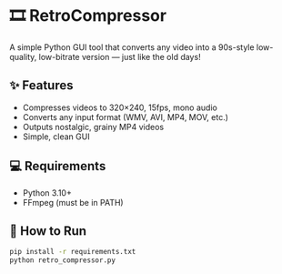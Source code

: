 # 🎞️ RetroCompressor

A simple Python GUI tool that converts any video into a 90s-style low-quality, low-bitrate version — just like the old days!

## ✨ Features
- Compresses videos to 320×240, 15fps, mono audio
- Converts any input format (WMV, AVI, MP4, MOV, etc.)
- Outputs nostalgic, grainy MP4 videos
- Simple, clean GUI

## 💻 Requirements
- Python 3.10+  
- FFmpeg (must be in PATH)

## 🚀 How to Run
```bash
pip install -r requirements.txt
python retro_compressor.py
